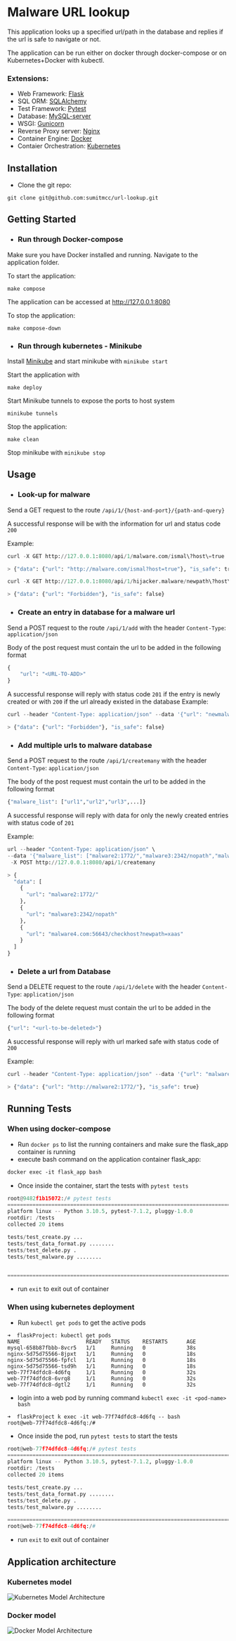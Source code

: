 # Malware URL lookup
This application looks up a specified url/path in the database and replies if the url is safe to navigate or not.

The application can be run either on docker through docker-compose or on Kubernetes+Docker with kubectl.

### Extensions:

- Web Framework: [Flask](https://flask.palletsprojects.com/en/2.1.x/)
- SQL ORM: [SQLAlchemy](https://www.sqlalchemy.org/)
- Test Framework: [Pytest](https://docs.pytest.org/en/7.1.x/)
- Database: [MySQL-server](https://www.mysql.com/)
- WSGI: [Gunicorn](https://gunicorn.org/)
- Reverse Proxy server: [Nginx](https://www.nginx.com/)
- Container Engine: [Docker](https://www.docker.com/)
- Contaier Orchestration: [Kubernetes](https://kubernetes.io/)

## Installation

- Clone the git repo:
```
git clone git@github.com:sumitmcc/url-lookup.git  
```

## Getting Started

- ### Run through Docker-compose

Make sure you have Docker installed and running. Navigate to the application folder.

To start the application:
```
make compose
```

The application can be accessed at http://127.0.0.1:8080

To stop the application:
```
make compose-down
```

- ### Run through kubernetes - Minikube
Install [Minikube](https://minikube.sigs.k8s.io/docs/start/) and start minikube with
`minikube start`

Start the application with 
```
make deploy
```

Start Minikube tunnels to expose the ports to host system
```
minikube tunnels
```

Stop the application:
```
make clean
```

Stop minikube with `minikube stop`

## Usage

- ### Look-up for malware

Send a GET request to the route `/api/1/{host-and-port}/{path-and-query}`

A successful response will be with the information for url and status code `200`  

Example:
```python
curl -X GET http://127.0.0.1:8080/api/1/malware.com/ismal\?host\=true

> {"data": {"url": "http://malware.com/ismal?host=true"}, "is_safe": true}

curl -X GET http://127.0.0.1:8080/api/1/hijacker.malware/newpath\?host\=attack

> {"data": {"url": "Forbidden"}, "is_safe": false}
```

- ### Create an entry in database for a malware url

Send a POST request to the route `/api/1/add` with the header `Content-Type`: `application/json`

Body of the post request must contain the url to be added in the following format
```python
{
	"url": "<URL-TO-ADD>"
}
```
A successful response will reply with status code `201` if the entry is newly created or with `200` if the url already existed in the database
Example:
```python
curl --header "Content-Type: application/json" --data '{"url": "newmalware.com:2000/attackpath"}' -X POST http://127.0.0.1:8080/api/1/add

> {"data": {"url": "Forbidden"}, "is_safe": false}
```

- ### Add multiple urls to malware database

Send a POST request to the route `/api/1/createmany` with the header `Content-Type`: `application/json`

The body of the post request must contain the url to be added in the following format

```python
{"malware_list": ["url1","url2","url3",...]}
```
A successful response will reply with data for only the newly created entries with status code of `201`

Example:
```python
url --header "Content-Type: application/json" \
--data '{"malware_list": ["malware2:1772/","malware3:2342/nopath","malware4.com:56643/checkhost?newpath=xaas"]}' \
 -X POST http://127.0.0.1:8080/api/1/createmany

> {
  "data": [
    {
      "url": "malware2:1772/"
    },
    {
      "url": "malware3:2342/nopath"
    },
    {
      "url": "malware4.com:56643/checkhost?newpath=xaas"
    }
  ]
}
```

- ### Delete a url from Database

Send a DELETE request to the route `/api/1/delete` with the header `Content-Type`: `application/json`

The body of the delete request must contain the url to be added in the following format

```python
{"url": "<url-to-be-deleted>"}
```
A successful response will reply with url marked safe with status code of `200`

Example:
```python
curl --header "Content-Type: application/json" --data '{"url": "malware2:1772/"}' -X DELETE http://127.0.0.1:8080/api/1/delete

> {"data": {"url": "http://malware2:1772/"}, "is_safe": true}
```

## Running Tests

### When using docker-compose

- Run `docker ps` to list the running containers and make sure the flask_app container is running
- execute bash command on the application container flask_app:
```dockerfile
docker exec -it flask_app bash
```
- Once inside the container, start the tests with `pytest tests`
```python
root@9482f1b15072:/# pytest tests
============================================================================================================================= test session starts ==============================================================================================================================
platform linux -- Python 3.10.5, pytest-7.1.2, pluggy-1.0.0
rootdir: /tests
collected 20 items

tests/test_create.py ...                                                                                                                                                                                                                                                 [ 15%]
tests/test_data_format.py ........                                                                                                                                                                                                                                       [ 55%]
tests/test_delete.py .                                                                                                                                                                                                                                                   [ 60%]
tests/test_malware.py ........                                                                                                                                                                                                                                           [100%]


======================================================================================================================== 20 passed, 1 warning in 0.28s =========================================================================================================================
```
- run `exit` to exit out of container

### When using kubernetes deployment

- Run `kubectl get pods` to get the active pods
```text
➜  flaskProject: kubectl get pods
NAME                     READY   STATUS    RESTARTS      AGE
mysql-658b87fbbb-8vcr5   1/1     Running   0             38s
nginx-5d75d75566-8jpxt   1/1     Running   0             18s
nginx-5d75d75566-fpfcl   1/1     Running   0             18s
nginx-5d75d75566-tsd9h   1/1     Running   0             18s
web-77f74dfdc8-4d6fq     1/1     Running   0             32s
web-77f74dfdc8-6vrq8     1/1     Running   0             32s
web-77f74dfdc8-dgtl2     1/1     Running   0             32s
```

- login into a web pod by running command `kubectl exec -it <pod-name> bash`

```text
➜  flaskProject k exec -it web-77f74dfdc8-4d6fq -- bash
root@web-77f74dfdc8-4d6fq:/#
```

- Once inside the pod, run `pytest tests` to start the tests

```python
root@web-77f74dfdc8-4d6fq:/# pytest tests
============================================================================================================================= test session starts ==============================================================================================================================
platform linux -- Python 3.10.5, pytest-7.1.2, pluggy-1.0.0
rootdir: /tests
collected 20 items

tests/test_create.py ...                                                                                                                                                                                                                                                 [ 15%]
tests/test_data_format.py ........                                                                                                                                                                                                                                       [ 55%]
tests/test_delete.py .                                                                                                                                                                                                                                                   [ 60%]
tests/test_malware.py ........                                                                                                                                                                                                                                           [100%]

======================================================================================================================== 20 passed, 1 warning in 0.33s =========================================================================================================================
root@web-77f74dfdc8-4d6fq:/#
```

- run `exit` to exit out of container

## Application architecture

### Kubernetes model

![Kubernetes Model Architecture](images/kubernetesmodel.png)

### Docker model

![Docker Model Architecture](images/dockermodel.png)

